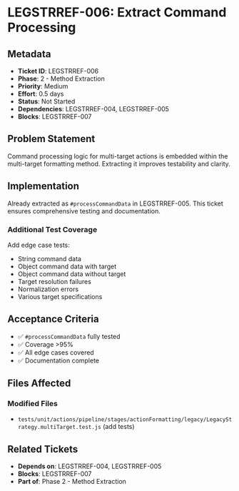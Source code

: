 # LEGSTRREF-006: Extract Command Processing

## Metadata
- **Ticket ID**: LEGSTRREF-006
- **Phase**: 2 - Method Extraction
- **Priority**: Medium
- **Effort**: 0.5 days
- **Status**: Not Started
- **Dependencies**: LEGSTRREF-004, LEGSTRREF-005
- **Blocks**: LEGSTRREF-007

## Problem Statement

Command processing logic for multi-target actions is embedded within the multi-target formatting method. Extracting it improves testability and clarity.

## Implementation

Already extracted as `#processCommandData` in LEGSTRREF-005. This ticket ensures comprehensive testing and documentation.

### Additional Test Coverage

Add edge case tests:
- String command data
- Object command data with target
- Object command data without target
- Target resolution failures
- Normalization errors
- Various target specifications

## Acceptance Criteria

- ✅ `#processCommandData` fully tested
- ✅ Coverage >95%
- ✅ All edge cases covered
- ✅ Documentation complete

## Files Affected

### Modified Files
- `tests/unit/actions/pipeline/stages/actionFormatting/legacy/LegacyStrategy.multiTarget.test.js` (add tests)

## Related Tickets
- **Depends on**: LEGSTRREF-004, LEGSTRREF-005
- **Blocks**: LEGSTRREF-007
- **Part of**: Phase 2 - Method Extraction
